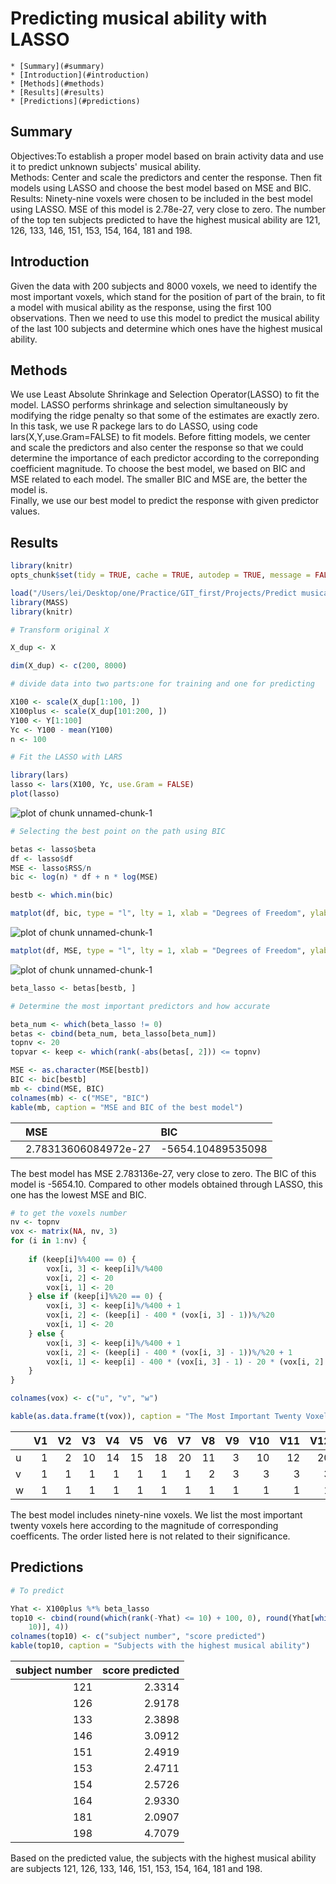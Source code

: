 
# Predicting musical ability with LASSO
    * [Summary](#summary)
    * [Introduction](#introduction)
    * [Methods](#methods)
    * [Results](#results)
    * [Predictions](#predictions)


## Summary    
Objectives:To establish a proper model based on brain activity data and use it to predict unknown subjects' musical ability.    
Methods: Center and scale the predictors and center the response. Then fit models using LASSO and choose the best model based on MSE and BIC.     
Results: Ninety-nine voxels were chosen to be included in the best model using LASSO. MSE of this model is 2.78e-27, very close to zero. The number of the top ten subjects predicted to have the highest musical ability are 121, 126, 133, 146, 151, 153, 154, 164, 181 and 198.  

## Introduction  
Given the data with 200 subjects and 8000 voxels, we need to identify the most important voxels, which stand for the position of part of the brain, to fit a model with musical ability as the response, using the first 100 observations. Then we need to use this model to predict the musical ability of the last 100 subjects and determine which ones have the highest musical ability.

## Methods  
We use Least Absolute Shrinkage and Selection Operator(LASSO) to fit the model. LASSO performs shrinkage and selection simultaneously by modifying the ridge penalty so that some of the estimates are exactly zero.
In this task, we use R packege lars to do LASSO, using code lars(X,Y,use.Gram=FALSE) to fit models. Before fitting models, we center and scale the predictors and also center the response so that we could determine the importance of each predictor according to the correponding coefficient magnitude. To choose the best model, we based on BIC and MSE related to each model. The smaller BIC and MSE are, the better the model is.    
Finally, we use our best model to predict the response with given predictor values.

## Results


```r
library(knitr)
opts_chunk$set(tidy = TRUE, cache = TRUE, autodep = TRUE, message = FALSE)

load("/Users/lei/Desktop/one/Practice/GIT_first/Projects/Predict musical ability with LASSO/C1.RData")
library(MASS)
library(knitr)

# Transform original X

X_dup <- X

dim(X_dup) <- c(200, 8000)

# divide data into two parts:one for training and one for predicting

X100 <- scale(X_dup[1:100, ])
X100plus <- scale(X_dup[101:200, ])
Y100 <- Y[1:100]
Yc <- Y100 - mean(Y100)
n <- 100

# Fit the LASSO with LARS

library(lars)
lasso <- lars(X100, Yc, use.Gram = FALSE)
plot(lasso)
```

![plot of chunk unnamed-chunk-1](figure/unnamed-chunk-1-1.png) 

```r
# Selecting the best point on the path using BIC

betas <- lasso$beta
df <- lasso$df
MSE <- lasso$RSS/n
bic <- log(n) * df + n * log(MSE)

bestb <- which.min(bic)

matplot(df, bic, type = "l", lty = 1, xlab = "Degrees of Freedom", ylab = "bic")
```

![plot of chunk unnamed-chunk-1](figure/unnamed-chunk-1-2.png) 

```r
matplot(df, MSE, type = "l", lty = 1, xlab = "Degrees of Freedom", ylab = "MSE")
```

![plot of chunk unnamed-chunk-1](figure/unnamed-chunk-1-3.png) 

```r
beta_lasso <- betas[bestb, ]

# Determine the most important predictors and how accurate

beta_num <- which(beta_lasso != 0)
betas <- cbind(beta_num, beta_lasso[beta_num])
topnv <- 20
topvar <- keep <- which(rank(-abs(betas[, 2])) <= topnv)
```
    

```r
MSE <- as.character(MSE[bestb])
BIC <- bic[bestb]
mb <- cbind(MSE, BIC)
colnames(mb) <- c("MSE", "BIC")
kable(mb, caption = "MSE and BIC of the best model")
```



|   |MSE                  |BIC               |
|:--|:--------------------|:-----------------|
|   |2.78313606084972e-27 |-5654.10489535098 |

The best model has MSE 2.783136e-27, very close to zero. The BIC of this model is -5654.10. Compared to other models obtained through LASSO, this one has the lowest MSE and BIC.


```r
# to get the voxels number
nv <- topnv
vox <- matrix(NA, nv, 3)
for (i in 1:nv) {
    
    if (keep[i]%%400 == 0) {
        vox[i, 3] <- keep[i]%/%400
        vox[i, 2] <- 20
        vox[i, 1] <- 20
    } else if (keep[i]%%20 == 0) {
        vox[i, 3] <- keep[i]%/%400 + 1
        vox[i, 2] <- (keep[i] - 400 * (vox[i, 3] - 1))%/%20
        vox[i, 1] <- 20
    } else {
        vox[i, 3] <- keep[i]%/%400 + 1
        vox[i, 2] <- (keep[i] - 400 * (vox[i, 3] - 1))%/%20 + 1
        vox[i, 1] <- keep[i] - 400 * (vox[i, 3] - 1) - 20 * (vox[i, 2] - 1)
    }
}

colnames(vox) <- c("u", "v", "w")

kable(as.data.frame(t(vox)), caption = "The Most Important Twenty Voxels")
```



|   | V1| V2| V3| V4| V5| V6| V7| V8| V9| V10| V11| V12| V13| V14| V15| V16| V17| V18| V19| V20|
|:--|--:|--:|--:|--:|--:|--:|--:|--:|--:|---:|---:|---:|---:|---:|---:|---:|---:|---:|---:|---:|
|u  |  1|  2| 10| 14| 15| 18| 20| 11|  3|  10|  12|  20|   4|  12|  14|  17|  20|   3|  13|  16|
|v  |  1|  1|  1|  1|  1|  1|  1|  2|  3|   3|   3|   3|   4|   4|   4|   4|   4|   5|   5|   5|
|w  |  1|  1|  1|  1|  1|  1|  1|  1|  1|   1|   1|   1|   1|   1|   1|   1|   1|   1|   1|   1|

The best model includes ninety-nine voxels. We list the most important twenty voxels here according to the magnitude of corresponding coefficents. The order listed here is not related to their significance. 

## Predictions


```r
# To predict

Yhat <- X100plus %*% beta_lasso
top10 <- cbind(round(which(rank(-Yhat) <= 10) + 100, 0), round(Yhat[which(rank(-Yhat) <= 
    10)], 4))
colnames(top10) <- c("subject number", "score predicted")
kable(top10, caption = "Subjects with the highest musical ability")
```



| subject number| score predicted|
|--------------:|---------------:|
|            121|          2.3314|
|            126|          2.9178|
|            133|          2.3898|
|            146|          3.0912|
|            151|          2.4919|
|            153|          2.4711|
|            154|          2.5726|
|            164|          2.9330|
|            181|          2.0907|
|            198|          4.7079|

Based on the predicted value, the subjects with the highest musical ability are subjects 121, 126, 133, 146, 151, 153, 154, 164, 181 and 198.
